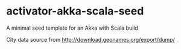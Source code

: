 activator-akka-scala-seed
=========================

A minimal seed template for an Akka with Scala build 


City data source from http://download.geonames.org/export/dump/